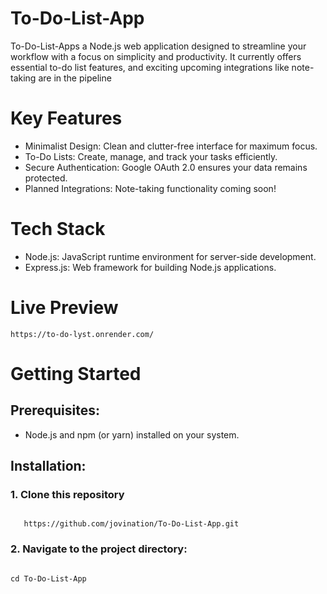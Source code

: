 <h1>To-Do-List-App</h1>

<p>
To-Do-List-Apps a Node.js web application designed to streamline your workflow with a focus on simplicity and productivity. It currently offers essential to-do list features, and exciting upcoming integrations like note-taking are in the pipeline
</p>

# Key Features
- Minimalist Design: Clean and clutter-free interface for maximum focus.
- To-Do Lists: Create, manage, and track your tasks efficiently.
- Secure Authentication: Google OAuth 2.0 ensures your data remains protected.
- Planned Integrations: Note-taking functionality coming soon!
# Tech Stack
- Node.js: JavaScript runtime environment for server-side development.
- Express.js: Web framework for building Node.js applications.
# Live Preview
``` shell
https://to-do-lyst.onrender.com/

```
# Getting Started
<h2>Prerequisites:</h2>

- Node.js and npm (or yarn) installed on your system.
<h2>Installation:</h2>
<h3>1. Clone this repository</h3>

```shell

   https://github.com/jovination/To-Do-List-App.git

```
<h3>2. Navigate to the project directory:</h3>
                                            
 ```shell

 cd To-Do-List-App

  ```


